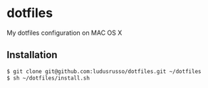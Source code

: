 dotfiles
========

My dotfiles configuration on MAC OS X


## Installation

```bash
$ git clone git@github.com:ludusrusso/dotfiles.git ~/dotfiles
$ sh ~/dotfiles/install.sh
```

